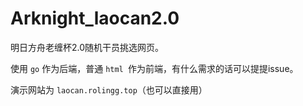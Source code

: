 # Arknight_laocan2.0
明日方舟老缠杯2.0随机干员挑选网页。

使用 `go` 作为后端，普通 `html `作为前端，有什么需求的话可以提提issue。

演示网站为 `laocan.rolingg.top`（也可以直接用）
